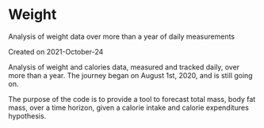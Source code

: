 # Weight
Analysis of weight data over more than a year of daily measurements

Created on 2021-October-24

Analysis of weight and calories data, measured and tracked daily, over more than a year.
The journey began on August 1st, 2020, and is still going on.

The purpose of the code is to provide a tool to forecast total mass, body fat mass, over
a time horizon, given a calorie intake and calorie expenditures hypothesis.
